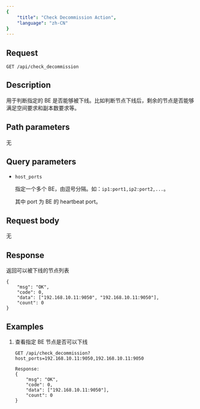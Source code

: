 ```yaml
---
{
    "title": "Check Decommission Action",
    "language": "zh-CN"
}
---
```


<!-- 
Licensed to the Apache Software Foundation (ASF) under one
or more contributor license agreements.  See the NOTICE file
distributed with this work for additional information
regarding copyright ownership.  The ASF licenses this file
to you under the Apache License, Version 2.0 (the
"License"); you may not use this file except in compliance
with the License.  You may obtain a copy of the License at

  http://www.apache.org/licenses/LICENSE-2.0

Unless required by applicable law or agreed to in writing,
software distributed under the License is distributed on an
"AS IS" BASIS, WITHOUT WARRANTIES OR CONDITIONS OF ANY
KIND, either express or implied.  See the License for the
specific language governing permissions and limitations
under the License.
-->



## Request

`GET /api/check_decommission`

## Description

用于判断指定的 BE 是否能够被下线。比如判断节点下线后，剩余的节点是否能够满足空间要求和副本数要求等。
    
## Path parameters

无

## Query parameters

* `host_ports`

    指定一个多个 BE，由逗号分隔。如：`ip1:port1,ip2:port2,...`。

    其中 port 为 BE 的 heartbeat port。

## Request body

无

## Response

返回可以被下线的节点列表

```
{
	"msg": "OK",
	"code": 0,
	"data": ["192.168.10.11:9050", "192.168.10.11:9050"],
	"count": 0
}
```
    
## Examples

1. 查看指定 BE 节点是否可以下线

    ```
    GET /api/check_decommission?host_ports=192.168.10.11:9050,192.168.10.11:9050
    
    Response:
    {
    	"msg": "OK",
    	"code": 0,
    	"data": ["192.168.10.11:9050"],
    	"count": 0
    }
    ```




